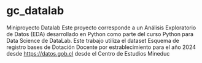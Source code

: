 # gc_datalab
Miniproyecto Datalab
Este proyecto corresponde a un Análisis Exploratorio de Datos (EDA) desarrollado en Python como parte del curso Python para Data Science de DataLab. Este trabajo utiliza el dataset Esquema de registro bases de Dotación Docente por estrablecimiento para el año 2024 desde https://datos.gob.cl desde el Centro de Estudios Mineduc
